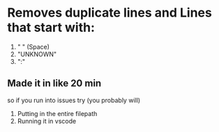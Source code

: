 # Removes duplicate lines and Lines that start with:
1. " " (Space)
1. "UNKNOWN"
1. ":"

## Made it in like 20 min

so if you run into issues try (you probably will)
1. Putting in the entire filepath
1. Running it in vscode
